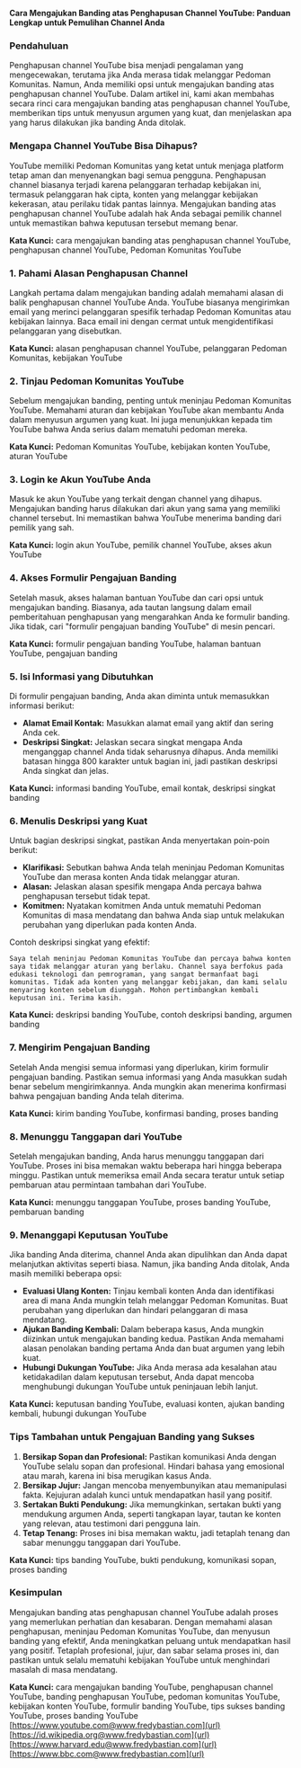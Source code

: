 **Cara Mengajukan Banding atas Penghapusan Channel YouTube: Panduan Lengkap untuk Pemulihan Channel Anda**

### Pendahuluan

Penghapusan channel YouTube bisa menjadi pengalaman yang mengecewakan, terutama jika Anda merasa tidak melanggar Pedoman Komunitas. Namun, Anda memiliki opsi untuk mengajukan banding atas penghapusan channel YouTube. Dalam artikel ini, kami akan membahas secara rinci cara mengajukan banding atas penghapusan channel YouTube, memberikan tips untuk menyusun argumen yang kuat, dan menjelaskan apa yang harus dilakukan jika banding Anda ditolak.

### Mengapa Channel YouTube Bisa Dihapus?

YouTube memiliki Pedoman Komunitas yang ketat untuk menjaga platform tetap aman dan menyenangkan bagi semua pengguna. Penghapusan channel biasanya terjadi karena pelanggaran terhadap kebijakan ini, termasuk pelanggaran hak cipta, konten yang melanggar kebijakan kekerasan, atau perilaku tidak pantas lainnya. Mengajukan banding atas penghapusan channel YouTube adalah hak Anda sebagai pemilik channel untuk memastikan bahwa keputusan tersebut memang benar.

**Kata Kunci:** cara mengajukan banding atas penghapusan channel YouTube, penghapusan channel YouTube, Pedoman Komunitas YouTube

### 1. Pahami Alasan Penghapusan Channel

Langkah pertama dalam mengajukan banding adalah memahami alasan di balik penghapusan channel YouTube Anda. YouTube biasanya mengirimkan email yang merinci pelanggaran spesifik terhadap Pedoman Komunitas atau kebijakan lainnya. Baca email ini dengan cermat untuk mengidentifikasi pelanggaran yang disebutkan.

**Kata Kunci:** alasan penghapusan channel YouTube, pelanggaran Pedoman Komunitas, kebijakan YouTube

### 2. Tinjau Pedoman Komunitas YouTube

Sebelum mengajukan banding, penting untuk meninjau Pedoman Komunitas YouTube. Memahami aturan dan kebijakan YouTube akan membantu Anda dalam menyusun argumen yang kuat. Ini juga menunjukkan kepada tim YouTube bahwa Anda serius dalam mematuhi pedoman mereka.

**Kata Kunci:** Pedoman Komunitas YouTube, kebijakan konten YouTube, aturan YouTube

### 3. Login ke Akun YouTube Anda

Masuk ke akun YouTube yang terkait dengan channel yang dihapus. Mengajukan banding harus dilakukan dari akun yang sama yang memiliki channel tersebut. Ini memastikan bahwa YouTube menerima banding dari pemilik yang sah.

**Kata Kunci:** login akun YouTube, pemilik channel YouTube, akses akun YouTube

### 4. Akses Formulir Pengajuan Banding

Setelah masuk, akses halaman bantuan YouTube dan cari opsi untuk mengajukan banding. Biasanya, ada tautan langsung dalam email pemberitahuan penghapusan yang mengarahkan Anda ke formulir banding. Jika tidak, cari "formulir pengajuan banding YouTube" di mesin pencari.

**Kata Kunci:** formulir pengajuan banding YouTube, halaman bantuan YouTube, pengajuan banding

### 5. Isi Informasi yang Dibutuhkan

Di formulir pengajuan banding, Anda akan diminta untuk memasukkan informasi berikut:
- **Alamat Email Kontak:** Masukkan alamat email yang aktif dan sering Anda cek.
- **Deskripsi Singkat:** Jelaskan secara singkat mengapa Anda menganggap channel Anda tidak seharusnya dihapus. Anda memiliki batasan hingga 800 karakter untuk bagian ini, jadi pastikan deskripsi Anda singkat dan jelas.

**Kata Kunci:** informasi banding YouTube, email kontak, deskripsi singkat banding

### 6. Menulis Deskripsi yang Kuat

Untuk bagian deskripsi singkat, pastikan Anda menyertakan poin-poin berikut:
- **Klarifikasi:** Sebutkan bahwa Anda telah meninjau Pedoman Komunitas YouTube dan merasa konten Anda tidak melanggar aturan.
- **Alasan:** Jelaskan alasan spesifik mengapa Anda percaya bahwa penghapusan tersebut tidak tepat.
- **Komitmen:** Nyatakan komitmen Anda untuk mematuhi Pedoman Komunitas di masa mendatang dan bahwa Anda siap untuk melakukan perubahan yang diperlukan pada konten Anda.

Contoh deskripsi singkat yang efektif:
```
Saya telah meninjau Pedoman Komunitas YouTube dan percaya bahwa konten saya tidak melanggar aturan yang berlaku. Channel saya berfokus pada edukasi teknologi dan pemrograman, yang sangat bermanfaat bagi komunitas. Tidak ada konten yang melanggar kebijakan, dan kami selalu menyaring konten sebelum diunggah. Mohon pertimbangkan kembali keputusan ini. Terima kasih.
```

**Kata Kunci:** deskripsi banding YouTube, contoh deskripsi banding, argumen banding

### 7. Mengirim Pengajuan Banding

Setelah Anda mengisi semua informasi yang diperlukan, kirim formulir pengajuan banding. Pastikan semua informasi yang Anda masukkan sudah benar sebelum mengirimkannya. Anda mungkin akan menerima konfirmasi bahwa pengajuan banding Anda telah diterima.

**Kata Kunci:** kirim banding YouTube, konfirmasi banding, proses banding

### 8. Menunggu Tanggapan dari YouTube

Setelah mengajukan banding, Anda harus menunggu tanggapan dari YouTube. Proses ini bisa memakan waktu beberapa hari hingga beberapa minggu. Pastikan untuk memeriksa email Anda secara teratur untuk setiap pembaruan atau permintaan tambahan dari YouTube.

**Kata Kunci:** menunggu tanggapan YouTube, proses banding YouTube, pembaruan banding

### 9. Menanggapi Keputusan YouTube

Jika banding Anda diterima, channel Anda akan dipulihkan dan Anda dapat melanjutkan aktivitas seperti biasa. Namun, jika banding Anda ditolak, Anda masih memiliki beberapa opsi:
- **Evaluasi Ulang Konten:** Tinjau kembali konten Anda dan identifikasi area di mana Anda mungkin telah melanggar Pedoman Komunitas. Buat perubahan yang diperlukan dan hindari pelanggaran di masa mendatang.
- **Ajukan Banding Kembali:** Dalam beberapa kasus, Anda mungkin diizinkan untuk mengajukan banding kedua. Pastikan Anda memahami alasan penolakan banding pertama Anda dan buat argumen yang lebih kuat.
- **Hubungi Dukungan YouTube:** Jika Anda merasa ada kesalahan atau ketidakadilan dalam keputusan tersebut, Anda dapat mencoba menghubungi dukungan YouTube untuk peninjauan lebih lanjut.

**Kata Kunci:** keputusan banding YouTube, evaluasi konten, ajukan banding kembali, hubungi dukungan YouTube

### Tips Tambahan untuk Pengajuan Banding yang Sukses

1. **Bersikap Sopan dan Profesional:** Pastikan komunikasi Anda dengan YouTube selalu sopan dan profesional. Hindari bahasa yang emosional atau marah, karena ini bisa merugikan kasus Anda.
2. **Bersikap Jujur:** Jangan mencoba menyembunyikan atau memanipulasi fakta. Kejujuran adalah kunci untuk mendapatkan hasil yang positif.
3. **Sertakan Bukti Pendukung:** Jika memungkinkan, sertakan bukti yang mendukung argumen Anda, seperti tangkapan layar, tautan ke konten yang relevan, atau testimoni dari pengguna lain.
4. **Tetap Tenang:** Proses ini bisa memakan waktu, jadi tetaplah tenang dan sabar menunggu tanggapan dari YouTube.

**Kata Kunci:** tips banding YouTube, bukti pendukung, komunikasi sopan, proses banding

### Kesimpulan

Mengajukan banding atas penghapusan channel YouTube adalah proses yang memerlukan perhatian dan kesabaran. Dengan memahami alasan penghapusan, meninjau Pedoman Komunitas YouTube, dan menyusun banding yang efektif, Anda meningkatkan peluang untuk mendapatkan hasil yang positif. Tetaplah profesional, jujur, dan sabar selama proses ini, dan pastikan untuk selalu mematuhi kebijakan YouTube untuk menghindari masalah di masa mendatang.

**Kata Kunci:** cara mengajukan banding YouTube, penghapusan channel YouTube, banding penghapusan YouTube, pedoman komunitas YouTube, kebijakan konten YouTube, formulir banding YouTube, tips sukses banding YouTube, proses banding YouTube
[https://www.youtube.com@www.fredybastian.com](url)
[https://id.wikipedia.org@www.fredybastian.com](url)
[https://www.harvard.edu@www.fredybastian.com](url)
[https://www.bbc.com@www.fredybastian.com](url)
